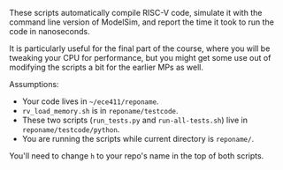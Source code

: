 These scripts automatically compile RISC-V code, simulate it with the command line
version of ModelSim, and report the time it took to run the code in nanoseconds.

It is particularly useful for the final part of the course, where you will be
tweaking your CPU for performance, but you might get some use out of modifying
the scripts a bit for the earlier MPs as well.

Assumptions:
* Your code lives in `~/ece411/reponame`.
* `rv_load_memory.sh` is in `reponame/testcode`.
* These two scripts (`run_tests.py` and `run-all-tests.sh`) live in `reponame/testcode/python`.
* You are running the scripts while current directory is `reponame/`.

You'll need to change `h` to your repo's name in the top of both scripts.